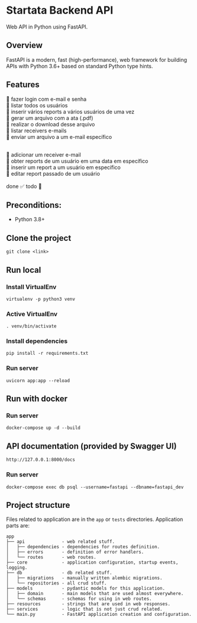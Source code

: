# Startata Backend API

Web API in Python using FastAPI.

## Overview

FastAPI is a modern, fast (high-performance), web framework for building APIs with Python 3.6+ based on standard Python type hints.

## Features

:black_square_button:   fazer login com e-mail e senha  <br />
:black_square_button:   listar todos os usuários <br />
:black_square_button:   inserir vários reports a vários usuários de uma vez <br />
:black_square_button:   gerar um arquivo com a ata (.pdf) <br />
:black_square_button:   realizar o download desse arquivo <br />
:black_square_button:   listar receivers e-mails <br />
:black_square_button:   enviar um arquivo a um e-mail específico <br />
 <br />

:black_square_button:   adicionar um receiver e-mail  <br />
:black_square_button:   obter reports de um usuário em uma data em específico <br />
:black_square_button:   inserir um report a um usuário em específico <br />
:black_square_button:   editar report passado de um usuário <br />
 <br />
done	:white_check_mark: todo	:black_square_button:
## Preconditions:

- Python 3.8+

## Clone the project

```
git clone <link>
```

## Run local


### Install VirtualEnv

```
virtualenv -p python3 venv
```
### Active VirtualEnv

```
. venv/bin/activate
```
### Install dependencies

```
pip install -r requirements.txt
```

### Run server

```
uvicorn app:app --reload
```

## Run with docker

### Run server

```
docker-compose up -d --build
```

## API documentation (provided by Swagger UI)

```
http://127.0.0.1:8000/docs
```

### Run server

```
docker-compose exec db psql --username=fastapi --dbname=fastapi_dev
```


## Project structure

Files related to application are in the ``app`` or ``tests`` directories.
Application parts are:


    app
    ├── api              - web related stuff.
    │   ├── dependencies - dependencies for routes definition.
    │   ├── errors       - definition of error handlers.
    │   └── routes       - web routes.
    ├── core             - application configuration, startup events, logging.
    ├── db               - db related stuff.
    │   ├── migrations   - manually written alembic migrations.
    │   └── repositories - all crud stuff.
    ├── models           - pydantic models for this application.
    │   ├── domain       - main models that are used almost everywhere.
    │   └── schemas      - schemas for using in web routes.
    ├── resources        - strings that are used in web responses.
    ├── services         - logic that is not just crud related.
    └── main.py          - FastAPI application creation and configuration.